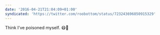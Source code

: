 ```yaml
---
date: '2016-04-21T21:04:09+01:00'
syndicated: 'https://twitter.com/roobottom/status/723243696850915329'
---
```

Think I’ve poisoned myself. 😷🤒
